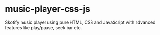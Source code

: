 # music-player-css-js
Skotify music player using pure HTML, CSS and JavaScript with advanced features like play/pause, seek bar etc.
